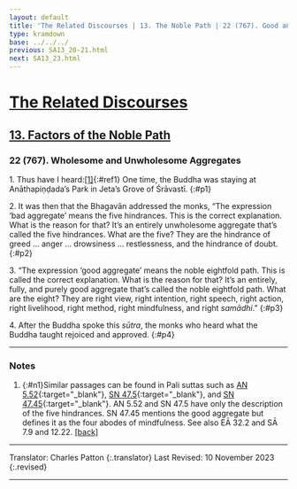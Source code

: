 ```yaml
---
layout: default
title: 'The Related Discourses | 13. The Noble Path | 22 (767). Good and Bad Aggregates'
type: kramdown
base: ../../../
previous: SA13_20-21.html
next: SA13_23.html
---
```


# [The Related Discourses](../index.html)
## [13. Factors of the Noble Path](index.html)
### 22 (767). Wholesome and Unwholesome Aggregates

1\. Thus have I heard:[\[1\]](#n1){:#ref1} One time, the Buddha was staying at Anāthapiṇḍada’s Park in Jeta’s Grove of Śrāvastī.
{:#p1}

2\. It was then that the Bhagavān addressed the monks, “The expression ‘bad aggregate’ means the five hindrances. This is the correct explanation. What is the reason for that? It’s an entirely unwholesome aggregate that’s called the five hindrances. What are the five? They are the hindrance of greed … anger … drowsiness … restlessness, and the hindrance of doubt.
{:#p2}

3\. “The expression ‘good aggregate’ means the noble eightfold path. This is called the correct explanation. What is the reason for that? It’s an entirely, fully, and purely good aggregate that’s called the noble eightfold path. What are the eight? They are right view, right intention, right speech, right action, right livelihood, right method, right mindfulness, and right <em>samādhi</em>.”
{:#p3}

4\. After the Buddha spoke this <em>sūtra</em>, the monks who heard what the Buddha taught rejoiced and approved.
{:#p4}

---

### Notes

1. {:#n1}Similar passages can be found in Pali suttas such as [AN 5.52](https://suttacentral.net/an5.52){:target="_blank"}, [SN 47.5](https://suttacentral.net/sn47.5){:target="_blank"}, and [SN 47.45](https://suttacentral.net/sn47.45){:target="_blank"}. AN 5.52 and SN 47.5 have only the description of the five hindrances. SN 47.45 mentions the good aggregate but defines it as the four abodes of mindfulness. See also EĀ 32.2 and SĀ 7.9 and 12.22. [\[back\]](#ref1)

---

Translator: Charles Patton
{:.translator}
Last Revised: 10 November 2023
{:.revised}

---